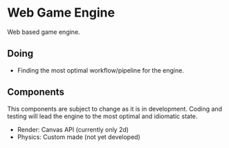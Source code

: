 # Web Game Engine
Web based game engine.

## Doing
- Finding the most optimal workflow/pipeline for the engine.

## Components
This components are subject to change as it is in development. Coding and testing
will lead the engine to the most optimal and idiomatic state.

- Render: Canvas API (currently only 2d)
- Physics: Custom made (not yet developed)